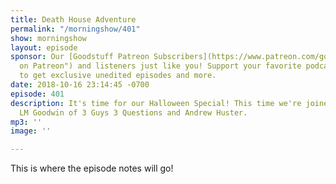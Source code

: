 ```yaml
---
title: Death House Adventure
permalink: "/morningshow/401"
show: morningshow
layout: episode
sponsor: Our [Goodstuff Patreon Subscribers](https://www.patreon.com/goodstuff "Goodstuff
  on Patreon") and listeners just like you! Support your favorite podcasts directly
  to get exclusive unedited episodes and more.
date: 2018-10-16 23:14:45 -0700
episode: 401
description: It's time for our Halloween Special! This time we're joined by Aaron
  LM Goodwin of 3 Guys 3 Questions and Andrew Huster.
mp3: ''
image: ''

---
```

This is where the episode notes will go!
